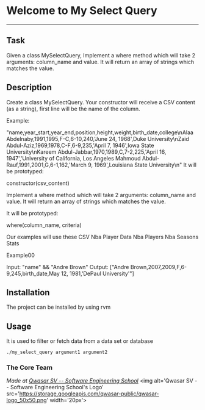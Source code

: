 # Welcome to My Select Query
***

## Task
Given a class MySelectQuery,
Implement a where method which will take 2 arguments: column_name and value.
It will return an array of strings which matches the value.

## Description
Create a class MySelectQuery.
Your constructor will receive a CSV content (as a string), first line will be the name of the column.

Example:

"name,year_start,year_end,position,height,weight,birth_date,college\nAlaa Abdelnaby,1991,1995,F-C,6-10,240,'June 24, 1968',Duke University\nZaid Abdul-Aziz,1969,1978,C-F,6-9,235,'April 7, 1946',Iowa State University\nKareem Abdul-Jabbar,1970,1989,C,7-2,225,'April 16, 1947','University of California, Los Angeles
Mahmoud Abdul-Rauf,1991,2001,G,6-1,162,'March 9, 1969',Louisiana State University\n"
It will be prototyped:

constructor(csv_content)

Implement a where method which will take 2 arguments: column_name and value.
It will return an array of strings which matches the value.

It will be prototyped:

where(column_name, criteria)

Our examples will use these CSV
Nba Player Data
Nba Players
Nba Seasons Stats

Example00

Input: "name" && "Andre Brown"
Output: ["Andre Brown,2007,2009,F,6-9,245,birth_date,May 12, 1981,'DePaul University'"]

## Installation
The project can be installed by using rvm

## Usage
It is used to filter or fetch data from a data set or database
```
./my_select_query argument1 argument2
```

### The Core Team


<span><i>Made at <a href='https://qwasar.io'>Qwasar SV -- Software Engineering School</a></i></span>
<span><img alt='Qwasar SV -- Software Engineering School's Logo' src='https://storage.googleapis.com/qwasar-public/qwasar-logo_50x50.png' width='20px'></span>
